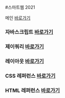 #스마트웹 2021

메인 <a href="https://alexis0910.github.io/dothome21/">바로가기</a>

### 자바스크립트 <a href="https://alexis0910.github.io/dothome21/refer-javascript/index.html">바로가기</a>

### 제이쿼리 <a href="https://alexis0910.github.io/dothome21/refer-jquery/index.html">바로가기</a>

### 레이아웃 <a href="https://alexis0910.github.io/dothome21/layout/index.html">바로가기</a>

### CSS 레퍼런스 <a href="https://alexis0910.github.io/dothome21\refer-css\index.html">바로가기</a>

### HTML 레퍼런스 <a href="https://alexis0910.github.io/dothome21\refer-html\index.html">바로가기</a>
